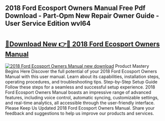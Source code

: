 ## 2018 Ford Ecosport Owners Manual Free Pdf Download - Part-Opm New Repair Owner Guide - User Service Edition wvI64

# <h2><a href="http://bc28533.oget.top/?id=2018+Ford+Ecosport+Owners+Manual">🔗Download New 👉🔴 2018 Ford Ecosport Owners Manual</a></h2>

[![2018 Ford Ecosport Owners Manual new download](https://i.imgur.com/5g1atiW.png)](http://bc28533.oget.top/?id=2018+Ford+Ecosport+Owners+Manual)
Product Mastery Begins Here Discover the full potential of your 2018 Ford Ecosport Owners Manual with this user manual. Learn about its capabilities, installation steps, operating procedures, and troubleshooting tips. Step-by-Step Setup Guide Follow these steps for a seamless and successful setup experience. 2018 Ford Ecosport Owners Manual boasts an impressive range of advanced features, including voice control, automatic syncing, customizable settings, and real-time analytics, all accessible through the user-friendly interface. Please Keep Us Updated 2018 Ford Ecosport Owners Manual. Share your feedback and suggestions to help us improve our products and services.
